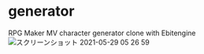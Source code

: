# generator

RPG Maker MV character generator clone with Ebitengine
![スクリーンショット 2021-05-29 05 26 59](https://github.com/tkido/mygen/assets/1468650/dcf0134a-a327-439d-b474-c571872c5344)
